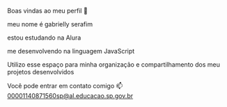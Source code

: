 Boas vindas ao meu perfil 🤍

meu nome é gabrielly serafim

estou estudando na Alura

me desenvolvendo na linguagem JavaScript

Utilizo esse espaço para minha organização e compartilhamento dos meu projetos desenvolvidos

Você pode entrar em contato comigo 📫
00001140871560sp@al.educacao.sp.gov.br
